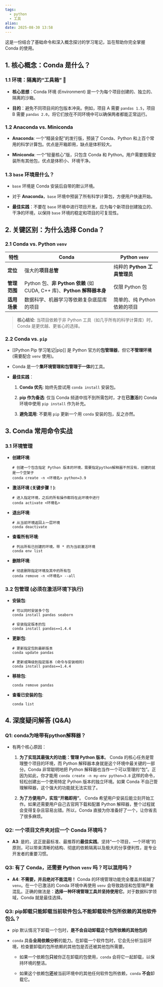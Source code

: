 ```yaml
---
tags:
  - python
  - 工具
alias:
date: 2025-08-30 13:58
---
```

这是一份结合了基础命令和深入概念探讨的学习笔记，旨在帮助你完全掌握 Conda 的使用。

## 1. 核心概念：Conda 是什么？

### 1.1 环境：隔离的“工具箱” 🧰

- **核心思想**：Conda 环境 (Environment) 是一个为每个项目创建的、独立的、隔离的沙箱。
    
- **目的**：避免不同项目间的包版本冲突。例如，项目 A 需要 `pandas 1.5`，项目 B 需要 `pandas 2.0`，将它们放在不同环境中可以确保两者都能正常运行。
    

### 1.2 Anaconda vs. Miniconda

- **Anaconda**: 一个“精装全配”的发行版，预装了 Conda、Python 和上百个常用的科学计算包。优点是开箱即用，缺点是体积较大。
    
- **Miniconda**: 一个“轻量核心”版，只包含 Conda 和 Python。用户需要按需安装所有其他包，优点是体积小、环境干净。
    

### 1.3 `base` 环境是什么？

- `base` 环境是 Conda 安装后自带的默认环境。
    
- 对于 **Anaconda**，`base` 环境中预装了所有科学计算包，方便用户快速开始。
    
- **最佳实践**：不要在 `base` 环境中进行项目开发。应为每个新项目创建独立的、干净的环境，以保持 `base` 环境的稳定和项目的可复现性。
    

## 2. 关键区别：为什么选择 Conda？

### 2.1 Conda vs. Python `venv`

|特性|Conda|Python `venv`|
|---|---|---|
|**定位**|强大的**项目总管**|纯粹的 **Python 工具管理员**|
|**管理范围**|Python 包、**非 Python 依赖** (如 CUDA, C++ 库)、**Python 解释器本身**|仅限 Python 包|
|**适用场景**|数据科学、机器学习等依赖复杂底层库的项目|简单的、纯 Python 依赖的项目|

> **核心结论**: 当项目依赖于非 Python 工具（如几乎所有的科学计算库）时，Conda 是更优越、更省心的选择。

### 2.2 Conda vs. `pip`

- [[Python Pip 学习笔记|pip]] 是 Python 官方的**包管理器**，但它**不管理环境** (需要配合 `venv` 使用)。
    
- Conda 是一个**集环境管理和包管理于一体**的工具。
    
- **最佳实践**：
    
    1. **Conda 优先**: 始终先尝试用 `conda install` 安装包。
        
    2. **pip 作为备选**: 仅当 Conda 频道中找不到所需包时，才在**已激活**的 Conda 环境中使用 `pip install` 作为补充。
        
    3. **避免混用**: 不要用 `pip` 更新一个用 `conda` 安装的包，反之亦然。
        

## 3. Conda 常用命令实战

### 3.1 环境管理

- **创建环境**:
    
    ```
    # 创建一个包含指定 Python 版本的环境，需要指定python解释器不然没有，创建的就是一个空架子
    conda create -n <环境名> python=3.9
    ```
    
- **激活环境 (关键步骤！)**:
    
    ```
    # 进入指定环境，之后的所有操作都将在此环境中进行
    conda activate <环境名>
    ```
    
- **退出环境**:
    
    ```
    # 从当前环境返回上一层环境
    conda deactivate
    ```
    
- **查看所有环境**:
    
    ```
    # 列出所有已创建的环境，带 * 的为当前激活环境
    conda env list
    ```
    
- **删除环境**:
    
    ```
    # 彻底删除指定环境及其中的所有包
    conda remove -n <环境名> --all
    ```
    

### 3.2 包管理 (必须在激活环境下执行)

- **安装包**:
    
    ```
    # 可以同时安装多个包
    conda install pandas seaborn
    
    # 安装指定版本的包
    conda install pandas==1.4.4
    ```
    
- **更新包**:
    
    ```
    # 更新指定包到最新版本
    conda update pandas
    
    # 更新或降级到指定版本 (命令与安装相同)
    conda install pandas==1.4.4
    ```
    
- **移除包**:
    
    ```
    conda remove pandas
    ```
    
- **查看已安装的包**:
    
    ```
    conda list
    ```
    

## 4. 深度疑问解答 (Q&A)

### Q1: conda为啥带有python解释器？

- 有两个核心原因：
    
    1. **为了实现其最强大的功能：管理 Python 版本**。 Conda 的核心任务是管理整个项目的环境，而 Python 解释器本身就是这个环境中最关键的一部分。Conda 非常聪明地把 Python 解释器也当作一个可以管理的“包”。正因为如此，你才能用 `conda create -n my-env python=3.8` 这样的命令，轻松创建出一个使用特定 Python 版本的独立环境。如果 Conda 不自己管理解释器，这个强大的功能就无法实现了。
        
    2. **为了方便用户，实现“开箱即用”**。 Conda 希望用户安装后能立刻开始工作。如果还需要用户自己去官网下载和配置 Python 解释器，整个过程就会变得复杂且容易出错。所以，Conda 直接为你准备好了一个，让你省去了很多麻烦。
    
### Q2: 一个项目文件夹对应一个 Conda 环境吗？

- **A3**: 是的，这正是最标准、最推荐的**最佳实践**。坚持“一个项目，一个环境”的原则，可以带来清晰的结构、彻底的依赖隔离以及极大的分享便利性，是专业开发者的重要习惯。
    

### Q3: 有了 Conda，还需要 Python `venv` 吗？可以混用吗？

- **A4**: **不需要，并且绝对不能混用！** Conda 的环境管理功能完全覆盖并超越了 `venv`。在一个已激活的 Conda 环境中再使用 `venv` 会导致路径和包管理严重混乱。正确的做法是：**选择一种环境管理工具并坚持使用它**。对于数据科学领域，Conda 就是最佳选择。


### Q3: pip卸载只能卸载当前软件包么不能卸载软件包所依赖的其他软件包么？

- pip 默认情况下卸载一个包时，**是不会自动卸载这个包所依赖的其他包的**
- `conda` 具备**全局依赖分析**的能力。在卸载一个软件包时，它会先分析当前环境，检查要卸载的包所依赖的其他包是否还被其他包所需要。    

    - 如果一个依赖包**只**被你正在卸载的包使用，`conda` 会将它一起卸载，以保持环境的整洁。
    
    - 如果这个依赖包**还**被当前环境中的其他任何软件包所依赖，`conda` **不会**卸载它。